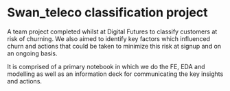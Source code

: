 # Swan_teleco classification project
A team project completed whilst at Digital Futures to classify customers at risk of churning.
We also aimed to identify key factors which influenced churn and actions that could be taken to minimize this risk
at signup and on an ongoing basis.

It is comprised of a primary notebook in which we do the FE, EDA and modelling as well as an information deck for communicating the key insights and actions.
